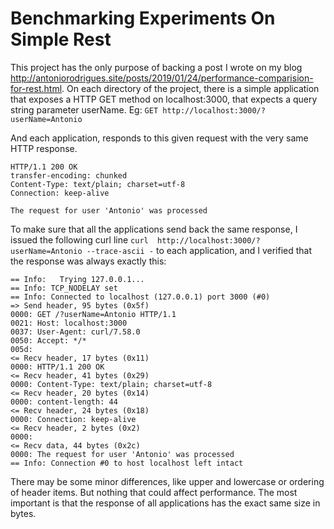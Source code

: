 # Benchmarking Experiments On Simple Rest

This project has the only purpose of backing a post I wrote on my blog <http://antoniorodrigues.site/posts/2019/01/24/performance-comparision-for-rest.html>.
On each directory of the project,  there is a simple application that exposes a HTTP GET method on localhost:3000, that expects a query string parameter userName. Eg:
`GET http://localhost:3000/?userName=Antonio`

And each application, responds to this given request with the very same HTTP response.
```
HTTP/1.1 200 OK
transfer-encoding: chunked
Content-Type: text/plain; charset=utf-8
Connection: keep-alive

The request for user 'Antonio' was processed 
```

To make sure that all the applications send back the same response, I issued the following curl line `curl  http://localhost:3000/?userName=Antonio --trace-ascii -` to each application, and I verified that the response was always exactly this:
```
== Info:   Trying 127.0.0.1...
== Info: TCP_NODELAY set
== Info: Connected to localhost (127.0.0.1) port 3000 (#0)
=> Send header, 95 bytes (0x5f)
0000: GET /?userName=Antonio HTTP/1.1
0021: Host: localhost:3000
0037: User-Agent: curl/7.58.0
0050: Accept: */*
005d: 
<= Recv header, 17 bytes (0x11)
0000: HTTP/1.1 200 OK
<= Recv header, 41 bytes (0x29)
0000: Content-Type: text/plain; charset=utf-8
<= Recv header, 20 bytes (0x14)
0000: content-length: 44
<= Recv header, 24 bytes (0x18)
0000: Connection: keep-alive
<= Recv header, 2 bytes (0x2)
0000: 
<= Recv data, 44 bytes (0x2c)
0000: The request for user 'Antonio' was processed
== Info: Connection #0 to host localhost left intact
```
There may be some minor differences, like upper and lowercase or ordering of header items. But nothing that could affect performance. The most important is that the response of all applications has the exact same size in bytes.


